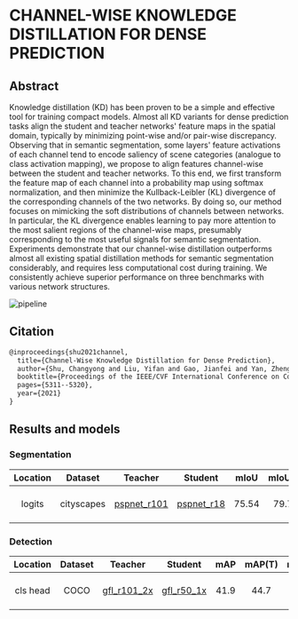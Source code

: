 # CHANNEL-WISE KNOWLEDGE DISTILLATION FOR DENSE PREDICTION

## Abstract

Knowledge distillation (KD) has been proven to be a simple and effective tool for training compact models. Almost all KD variants for dense prediction tasks align the student and teacher networks' feature maps in the spatial domain, typically by minimizing point-wise and/or pair-wise discrepancy. Observing that in semantic segmentation, some layers' feature activations of each channel tend to encode saliency of scene categories (analogue to class activation mapping), we propose to align features channel-wise between the student and teacher networks. To this end, we first transform the feature map of each channel into a probability map using softmax normalization, and then minimize the Kullback-Leibler (KL) divergence of the corresponding channels of the two networks. By doing so, our method focuses on mimicking the soft distributions of channels between networks. In particular, the KL divergence enables learning to pay more attention to the most salient regions of the channel-wise maps, presumably corresponding to the most useful signals for semantic segmentation. Experiments demonstrate that our channel-wise distillation outperforms almost all existing spatial distillation methods for semantic segmentation considerably, and requires less computational cost during training. We consistently achieve superior performance on three benchmarks with various network structures.

![pipeline](/docs/en/imgs/model_zoo/cwd/pipeline.png)

## Citation

```latex
@inproceedings{shu2021channel,
  title={Channel-Wise Knowledge Distillation for Dense Prediction},
  author={Shu, Changyong and Liu, Yifan and Gao, Jianfei and Yan, Zheng and Shen, Chunhua},
  booktitle={Proceedings of the IEEE/CVF International Conference on Computer Vision},
  pages={5311--5320},
  year={2021}
}
```

## Results and models
### Segmentation
|Location|Dataset|Teacher|Student|mIoU|mIoU(T)|mIou(S)|Config | Download |
:--------:|:---------:|:---------:|:---------:|:---------:|:---------:|:---------:|:------:|:---------|
| logits     |cityscapes|[pspnet_r101](https://github.com/open-mmlab/mmsegmentation/blob/master/configs/pspnet/pspnet_r101-d8_512x1024_80k_cityscapes.py)|[pspnet_r18](https://github.com/open-mmlab/mmsegmentation/blob/master/configs/pspnet/pspnet_r18-d8_512x1024_80k_cityscapes.py)| 75.54 |    79.76 |    74.87   |[config]()|[teacher](https://download.openmmlab.com/mmsegmentation/v0.5/pspnet/pspnet_r101-d8_512x1024_80k_cityscapes/pspnet_r101-d8_512x1024_80k_cityscapes_20200606_112211-e1e1100f.pth) &#124;[model](https://openmmlab-share.oss-cn-hangzhou.aliyuncs.com/mmrazor/v0.1/distill/cwd/cwd_cls_head_pspnet_r101_d8_pspnet_r18_d8_512x1024_cityscapes_80k/cwd_cls_head_pspnet_r101_d8_pspnet_r18_d8_512x1024_cityscapes_80k_mIoU-75.54_20211222-3a26ee1c.pth?versionId=CAEQHxiBgMCPxIKJ7xciIGU1N2JhYzgzYWE0YTRhYmRiZjVmMTA3MTA3NDk1ZWNl) &#124; [log](https://openmmlab-share.oss-cn-hangzhou.aliyuncs.com/mmrazor/v0.1/distill/cwd/cwd_cls_head_pspnet_r101_d8_pspnet_r18_d8_512x1024_cityscapes_80k/cwd_cls_head_pspnet_r101_d8_pspnet_r18_d8_512x1024_cityscapes_80k_20211212_205711.log.json?versionId=CAEQHxiBgMDZ_oOJ7xciIDJjYzIxYTYyODYzMzQzNDk5Mjg1NTIwMWFkODliMGFk)|

### Detection
|Location|Dataset|Teacher|Student|mAP|mAP(T)|mAP(S)|Config | Download |
:--------:|:---------:|:---------:|:---------:|:---------:|:---------:|:---------:|:------:|:---------|
| cls head     |COCO|[gfl_r101_2x](https://github.com/open-mmlab/mmdetection/tree/master/configs/gfl/gfl_r101_fpn_mstrain_2x_coco.py)|[gfl_r50_1x](https://github.com/open-mmlab/mmdetection/tree/master/configs/gfl/gfl_r50_fpn_1x_coco.py)| 41.9 |    44.7 |    40.2   |[config]()|[teacher](https://download.openmmlab.com/mmdetection/v2.0/gfl/gfl_r101_fpn_mstrain_2x_coco/gfl_r101_fpn_mstrain_2x_coco_20200629_200126-dd12f847.pth) &#124;[model](https://openmmlab-share.oss-cn-hangzhou.aliyuncs.com/mmrazor/v0.1/distill/cwd/cwd_cls_head_gfl_r101_fpn_gfl_r50_fpn_1x_coco/cwd_cls_head_gfl_r101_fpn_gfl_r50_fpn_1x_coco_20211222-655dff39.pth?versionId=CAEQHxiBgMD7.uuI7xciIDY1MDRjYzlkN2ExOTRiY2NhNmU4NGJlMmExNjA2YzMy) &#124; [log](https://openmmlab-share.oss-cn-hangzhou.aliyuncs.com/mmrazor/v0.1/distill/cwd/cwd_cls_head_gfl_r101_fpn_gfl_r50_fpn_1x_coco/cwd_cls_head_gfl_r101_fpn_gfl_r50_fpn_1x_coco_20211212_205444.log.json?versionId=CAEQHxiBgID.o_WI7xciIDgyZjRjYTU4Y2ZjNjRjOGU5MTBlMTQ3ZjEyMTE4OTJl)|
